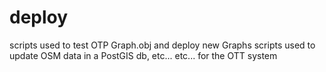 deploy
======

scripts used to test OTP Graph.obj and deploy new Graphs
scripts used to update OSM data in a PostGIS db, etc...
etc... for the OTT system

